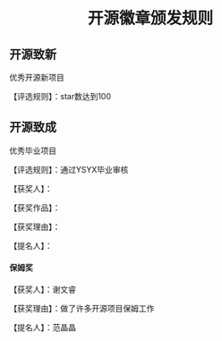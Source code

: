 <div align=center><h1>开源徽章颁发规则</h1></div>

## 开源致新
优秀开源新项目

【评选规则】：star数达到100

## 开源致成
优秀毕业项目

【评选规则】：通过YSYX毕业审核

【获奖人】：

【获奖作品】：

【获奖理由】：

【提名人】：






#### 保姆奖
【获奖人】：谢文睿

【获奖理由】：做了许多开源项目保姆工作

【提名人】：范晶晶